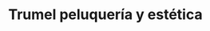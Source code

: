 ---
title: "Trumel peluquería y estética"
url: /sevilla/trumel-peluqueria-y-estetica/
shop: Friseur
---